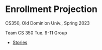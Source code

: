 # Enrollment Projection

CS350, Old Dominion Univ., Spring 2023

Team CS 350 Tue. 9-11 Group

* [Stories](https://trello.com/b/P92Dez5Z/phase-2-user-stories)